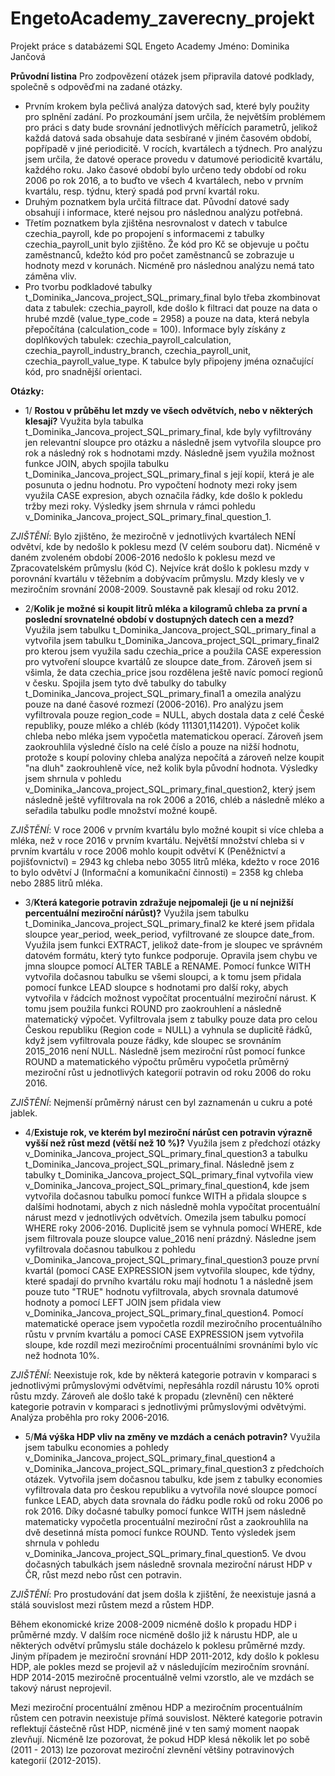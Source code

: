 # EngetoAcademy_zaverecny_projekt
Projekt práce s databázemi SQL Engeto Academy
Jméno: Dominika Jančová 

**Průvodní listina**
Pro zodpovězení otázek jsem připravila datové podklady, společně s odpověďmi na zadané otázky. 
- Prvním krokem byla pečlivá analýza datových sad, které byly použity pro splnění zadání. Po prozkoumání jsem určila, že největším problémem pro práci s daty bude srovnání jednotlivých měřících parametrů, jelikož každá datová sada obsahuje data sesbírané v jiném časovém období, popřípadě v jiné periodicitě. V rocích, kvartálech a týdnech. Pro analýzu jsem určila, že datové operace provedu v datumové periodicitě kvartálu, každého roku. Jako časové období bylo určeno tedy období od roku 2006 po rok 2016, a to buďto ve všech 4 kvartálech, nebo v prvním kvartálu, resp. týdnu, který spadá pod první kvartál roku.
- Druhým poznatkem byla určitá filtrace dat. Původní datové sady obsahují i informace, které nejsou pro následnou analýzu potřebná. 
- Třetím poznatkem byla zjištěna nesrovnalost v datech v tabulce czechia_payroll, kde po propojení s informacemi z tabulky czechia_payroll_unit bylo zjištěno. Že kód pro Kč se objevuje u počtu zaměstnanců, kdežto kód pro počet zaměstnanců se zobrazuje u hodnoty mezd v korunách. Nicméně pro následnou analýzu nemá tato záměna vliv. 
- Pro tvorbu podkladové tabulky t_Dominika_Jancova_project_SQL_primary_final bylo třeba zkombinovat data z tabulek: czechia_payroll, kde došlo k filtraci dat pouze na data o hrubé mzdě (value_type_code = 2958) a pouze na data, která nebyla přepočítána (calculation_code = 100). Informace byly získány z doplňkových tabulek: czechia_payroll_calculation, czechia_payroll_industry_branch, czechia_payroll_unit, czechia_payroll_value_type. K tabulce byly připojeny jména označující kód, pro snadnější orientaci.

**Otázky:**

- 1/ **Rostou v průběhu let mzdy ve všech odvětvích, nebo v některých klesají?**
Využita byla tabulka t_Dominika_Jancova_project_SQL_primary_final, kde byly vyfiltrovány jen relevantní sloupce pro otázku a následně jsem vytvořila sloupce pro rok a následný rok s hodnotami mzdy. Následně jsem využila možnost funkce JOIN, abych spojila tabulku t_Dominika_Jancova_project_SQL_primary_final s její kopií, která je ale posunuta o jednu hodnotu. Pro vypočtení hodnoty mezi roky jsem využila CASE expresion, abych označila řádky, kde došlo k pokledu tržby mezi roky. Výsledky jsem shrnula v rámci pohledu v_Dominika_Jancova_project_SQL_primary_final_question_1.

*ZJIŠTĚNÍ*: Bylo zjištěno, že meziročně v jednotlivých kvartálech NENÍ odvětví, kde by nedošlo k poklesu mezd (V celém souboru dat). Nicméně v daném zvoleném období 2006-2016 nedošlo k poklesu mezd ve Zpracovatelském průmyslu (kód C). Nejvíce krát došlo k poklesu mzdy v porovnání kvartálu v těžebním a dobývacím průmyslu. Mzdy klesly ve v meziročním srovnání 2008-2009. Soustavně pak klesají od roku 2012. 

- 2/**Kolik je možné si koupit litrů mléka a kilogramů chleba za první a poslední srovnatelné období v dostupných datech cen a mezd?**
Využila jsem tabulku t_Dominika_Jancova_project_SQL_primary_final a vytvořila jsem tabulku t_Dominika_Jancova_project_SQL_primary_final2 pro kterou jsem využila sadu czechia_price a použila CASE experession pro vytvoření sloupce kvartálů ze sloupce date_from. Zároveň jsem si všimla, že data czechia_price jsou rozdělena ještě navíc pomocí regionů v česku. Spojila jsem tyto dvě tabulky do tabulky t_Dominika_Jancova_project_SQL_primary_final1 a omezila analýzu pouze na dané časové rozmezí (2006-2016). Pro analýzu jsem vyfiltrovala pouze region_code = NULL, abych dostala data z celé České republiky, pouze mléko a chléb (kódy 111301,114201). Výpočet kolik chleba nebo mléka jsem vypočetla matematickou operací. Zároveň jsem zaokrouhlila výsledné číslo na celé číslo a pouze na nižší hodnotu, protože s koupí poloviny chleba analýza nepočítá a zároveň nelze koupit "na dluh" zaokrouhleně více, než kolik byla původní hodnota. Výsledky jsem shrnula v pohledu v_Dominika_Jancova_project_SQL_primary_final_question2, který jsem následně ještě vyfiltrovala na rok 2006 a 2016, chléb a následně mléko a seřadila tabulku podle množství možné koupě. 

*ZJIŠTĚNÍ*: V roce 2006 v prvním kvartálu bylo možné koupit si více chleba a mléka, než v roce 2016 v prvním kvartálu. Největší množství chleba si v prvním kvartálu v roce 2006 mohlo koupit odvětví K (Peněžnictví a pojišťovnictví) = 2943 kg chleba nebo 3055 litrů mléka, kdežto v roce 2016 to bylo odvětví J (Informační a komunikační činnosti) = 2358 kg chleba nebo 2885 litrů mléka.

 - 3/**Která kategorie potravin zdražuje nejpomaleji (je u ní nejnižší percentuální meziroční nárůst)?**
Využila jsem tabulku t_Dominika_Jancova_project_SQL_primary_final2 ke které jsem přidala sloupce year_period, week_period, vyfiltrované ze sloupce date_from. Využila jsem funkci EXTRACT, jelikož date-from je sloupec ve správném datovém formátu, který tyto funkce podporuje. Opravila jsem chybu ve jmna sloupce pomocí ALTER TABLE a RENAME. Pomocí funkce WITH vytvořila dočasnou tabulku se všemi sloupci, a k tomu jsem přidala pomocí funkce LEAD sloupce s hodnotami pro další roky, abych vytvořila v řádcích možnost vypočítat procentuální meziroční nárust. K tomu jsem použila funkci ROUND pro zaokrouhlení a následně matematický výpočet. Vyfiltrovala jsem z tabulky pouze data pro celou Českou republiku (Region code = NULL) a vyhnula se duplicitě řádků, když jsem vyfiltrovala pouze řádky, kde sloupec se srovnáním 2015_2016 není NULL. Následně jsem meziroční růst pomocí funkce ROUND a matematického výpočtu průměru vypočetla průměrný meziroční růst u jednotlivých kategorií potravin od roku 2006 do roku 2016. 

*ZJIŠTĚNÍ*: Nejmenší průměrný nárust cen byl zaznamenán u cukru a poté jablek. 

- 4/**Existuje rok, ve kterém byl meziroční nárůst cen potravin výrazně vyšší než růst mezd (větší než 10 %)?**
Využila jsem z předchozí otázky v_Dominika_Jancova_project_SQL_primary_final_question3 a tabulku t_Dominika_Jancova_project_SQL_primary_final. Následně jsem z tabulky t_Dominika_Jancova_project_SQL_primary_final vytvořila view v_Dominika_Jancova_project_SQL_primary_final_question4, kde jsem vytvořila dočasnou tabulku pomocí funkce WITH a přidala sloupce s dalšími hodnotami, abych z nich následně mohla vypočítat procentuální nárust mezd v jednotlivých odvětvích. Omezila jsem tabulku pomocí WHERE roky 2006-2016. Duplicitě jsem se vyhnula pomocí WHERE, kde jsem filtrovala pouze sloupce value_2016 není prázdný. Následne jsem vyfiltrovala dočasnou tabulkou z pohledu v_Dominika_Jancova_project_SQL_primary_final_question3 pouze první kvartál (pomocí CASE EXPRESSION jsem vytvořila sloupec, kde týdny, které spadají do prvního kvartálu roku mají hodnotu 1 a následně jsem pouze tuto "TRUE" hodnotu vyfiltrovala, abych srovnala datumové hodnoty a pomocí LEFT JOIN jsem přidala view v_Dominika_Jancova_project_SQL_primary_final_question4. Pomocí matematické operace jsem vypočetla rozdíl meziročního procentuálního růstu v prvním kvartálu a pomocí CASE EXPRESSION jsem vytvořila sloupe, kde rozdíl mezi meziročními procentuálními srovnáními bylo víc než hodnota 10%. 

*ZJIŠTĚNÍ*: Neexistuje rok, kde by některá kategorie potravin v komparaci s jednotlivými průmyslovými odvětvími, nepřesáhla rozdíl nárustu 10% oproti růstu mzdy. Zároveň ale došlo také k propadu (zlevnění) cen některé kategorie potravin v komparaci s jednotlivými průmyslovými odvětvými. Analýza proběhla pro roky 2006-2016.

- 5/**Má výška HDP vliv na změny ve mzdách a cenách potravin?**
Využila jsem tabulku economies a pohledy v_Dominika_Jancova_project_SQL_primary_final_question4 a v_Dominika_Jancova_project_SQL_primary_final_question3 z předchoích otázek. Vytvořila jsem dočasnou tabulku, kde jsem z tabulky economies vyfiltrovala data pro českou republiku a vytvořila nové sloupce pomocí funkce LEAD, abych data srovnala do řádku podle roků od roku 2006 po rok 2016. Díky dočasné tabulky pomocí funkce WITH jsem následně matematicky vypočetla procentuální meziroční růst a zaokrouhlila na dvě desetinná místa pomocí funkce ROUND. Tento výsledek jsem shrnula v pohledu v_Dominika_Jancova_project_SQL_primary_final_question5. Ve dvou dočasných tabulkách jsem následně srovnala meziroční nárust HDP v ČR, růst mezd nebo růst cen potravin. 

*ZJIŠTĚNÍ*: Pro prostudování dat jsem došla k zjištění, že neexistuje jasná a stálá souvislost mezi růstem mezd a růstem HDP. 

Během ekonomické krize 2008-2009 nicméně došlo k propadu HDP i průměrné mzdy. V dalším roce nicméně došlo již k nárustu HDP, ale u některých odvětví průmyslu stále docházelo k poklesu průměrné mzdy. Jiným případem je meziroční srovnání HDP 2011-2012, kdy došlo k poklesu HDP, ale pokles mezd se projevil až v následujícím meziročním srovnání. HDP 2014-2015 meziročně procentuálně velmi vzorstlo, ale ve mzdách se takový nárust neprojevil.

Mezi meziroční procentuální změnou HDP a meziročním procentuálním růstem cen potravin neexistuje přímá souvislost. Některé kategorie potravin reflektují částečně růst HDP, nicméně jiné v ten samý moment naopak zlevňují. Nicméně lze pozorovat, že pokud HDP klesá několik let po sobě (2011 - 2013) lze pozorovat meziroční zlevnění většiny potravinových kategorií (2012-2015). 

